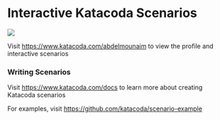 # Interactive Katacoda Scenarios

[![](http://shields.katacoda.com/katacoda/abdelmounaim/count.svg)](https://www.katacoda.com/abdelmounaim "Get your profile on Katacoda.com")

Visit https://www.katacoda.com/abdelmounaim to view the profile and interactive scenarios

### Writing Scenarios
Visit https://www.katacoda.com/docs to learn more about creating Katacoda scenarios

For examples, visit https://github.com/katacoda/scenario-example
